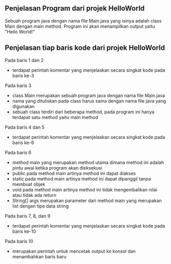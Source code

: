## Penjelasan Program dari projek HelloWorld

Sebuah program java dengan nama file Main.java yang isinya adalah class Main dengan main method.
Program ini akan menampilkan output yaitu "Hello World!"

## Penjelasan tiap baris kode dari projek HelloWorld

Pada baris 1 dan 2
- terdapat perintah komentar yang menjelaskan secara singkat kode pada baris ke-3

Pada baris 3
- class Main merupakan sebuah program java dengan nama file Main.java
- nama yang dituliskan pada class harus sama dengan nama file java yang digunakan
- sebuah class terdiri dari beberapa method, pada program ini hanya terdapat satu method yaitu main method

Pada baris 4 dan 5
- terdapat perintah komentar yang menjelaskan secara singkat kode pada baris ke-6

Pada baris 6
- method main yang merupakan method utama dimana method ini adalah pintu awal ketika program akan dieksekusi
- public pada method main artinya method ini dapat diakses
- static pada method main artinya method ini dapat dipanggil tanpa membuat objek
- void pada method main artinya method ini tidak mengembalikan nilai atau tidak ada return
- String[] args merupakan parameter dari method main yang merupakan list dengan tipe data string

Pada baris 7, 8, dan 9
- terdapat perintah komentar yang menjelaskan secara singkat kode pada baris ke-10

Pada baris 10
- merupakan perintah untuk mencetak output ke konsol dan menambahkan baris baru